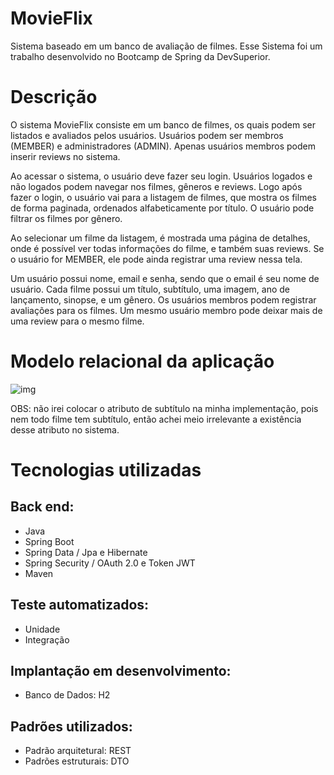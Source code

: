 # MovieFlix
Sistema baseado em um banco de avaliação de filmes. Esse Sistema foi um trabalho desenvolvido no Bootcamp de Spring da DevSuperior.

# Descrição
O sistema MovieFlix consiste em um banco de filmes, os quais podem ser listados e avaliados pelos usuários. Usuários podem ser membros (MEMBER) e administradores (ADMIN). Apenas usuários membros podem inserir reviews no sistema.

Ao acessar o sistema, o usuário deve fazer seu login. Usuários logados e não logados podem navegar nos filmes, gêneros e reviews. Logo após fazer o login, o usuário vai para a listagem de filmes, que mostra os filmes de forma paginada, ordenados alfabeticamente por título. O usuário pode filtrar os filmes por gênero.

Ao selecionar um filme da listagem, é mostrada uma página de detalhes, onde é possível ver todas informações do filme, e também suas reviews. Se o usuário for MEMBER, ele pode ainda registrar uma review nessa tela.

Um usuário possui nome, email e senha, sendo que o email é seu nome de usuário. Cada filme possui um título, subtítulo, uma imagem, ano de lançamento, sinopse, e um gênero. Os usuários membros podem registrar avaliações para os filmes. Um mesmo usuário membro pode deixar mais de uma review para o mesmo filme.

# Modelo relacional da aplicação
![img](https://user-images.githubusercontent.com/37542212/144457209-15f2f075-67e6-496c-9f8a-14846a7c06d4.png)

OBS: não irei colocar o atributo de subtítulo na minha implementação, pois nem todo filme tem subtítulo, então achei meio irrelevante a existência desse atributo no sistema.

# Tecnologias utilizadas
## Back end:
- Java
- Spring Boot
- Spring Data / Jpa e Hibernate
- Spring Security / OAuth 2.0 e Token JWT
- Maven

## Teste automatizados:
- Unidade
- Integração

## Implantação em desenvolvimento:
- Banco de Dados: H2

## Padrões utilizados:
- Padrão arquitetural: REST
- Padrões estruturais: DTO

